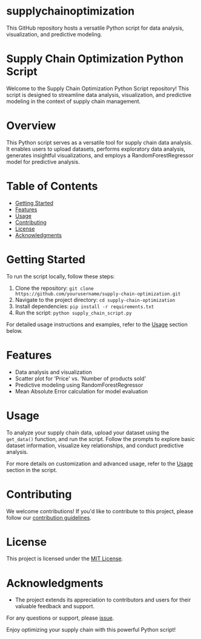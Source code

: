 # supplychainoptimization
This GitHub repository hosts a versatile Python script for data analysis, visualization, and predictive modeling.

# Supply Chain Optimization Python Script

Welcome to the Supply Chain Optimization Python Script repository! This script is designed to streamline data analysis, visualization, and predictive modeling in the context of supply chain management.

# Overview

This Python script serves as a versatile tool for supply chain data analysis. It enables users to upload datasets, performs exploratory data analysis, generates insightful visualizations, and employs a RandomForestRegressor model for predictive analysis.

# Table of Contents

- [Getting Started](#getting-started-supply-chain)
- [Features](#features-supply-chain)
- [Usage](#usage-supply-chain)
- [Contributing](#contributing-supply-chain)
- [License](#license-supply-chain)
- [Acknowledgments](#acknowledgments-supply-chain)
# Getting Started

To run the script locally, follow these steps:

1. Clone the repository: `git clone https://github.com/yourusername/supply-chain-optimization.git`
2. Navigate to the project directory: `cd supply-chain-optimization`
3. Install dependencies: `pip install -r requirements.txt`
4. Run the script: `python supply_chain_script.py`

For detailed usage instructions and examples, refer to the [Usage](#usage) section below.

# Features

- Data analysis and visualization
- Scatter plot for 'Price' vs. 'Number of products sold'
- Predictive modeling using RandomForestRegressor
- Mean Absolute Error calculation for model evaluation

# Usage

To analyze your supply chain data, upload your dataset using the `get_data()` function, and run the script. Follow the prompts to explore basic dataset information, visualize key relationships, and conduct predictive analysis.


For more details on customization and advanced usage, refer to the [Usage](#usage) section in the script.

# Contributing

We welcome contributions! If you'd like to contribute to this project, please follow our [contribution guidelines](CONTRIBUTING.md).

# License

This project is licensed under the [MIT License](LICENSE).

# Acknowledgments

- The project extends its appreciation to contributors and users for their valuable feedback and support.

For any questions or support, please [issue](https://github.com/Mithra27/supply-chain-optimization/issues).

Enjoy optimizing your supply chain with this powerful Python script!
```

